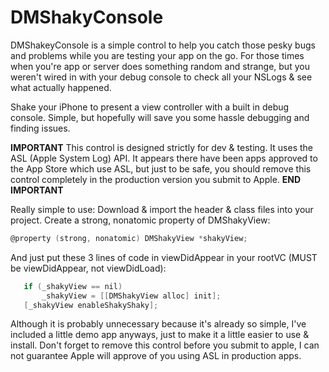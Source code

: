 DMShakyConsole
==============

DMShakeyConsole is a simple control to help you catch those pesky bugs and problems while you are testing your app on the go.  For those times when you're app or server does something random and strange, but you weren't wired in with your debug console to check all your NSLogs & see what actually happened.

Shake your iPhone to present a view controller with a built in debug console.  Simple, but hopefully will save you some hassle debugging and finding issues.

**IMPORTANT**
This control is designed strictly for dev & testing.  It uses the ASL (Apple System Log) API.  It appears there have been apps approved to the App Store which use ASL, but just to be safe, you should remove this control completely in the production version you submit to Apple.
**END IMPORTANT**

Really simple to use:
Download & import the header & class files into your project.
Create a strong, nonatomic property of DMShakyView: 
`````objective-c
@property (strong, nonatomic) DMShakyView *shakyView;
`````

And just put these 3 lines of code in viewDidAppear in your rootVC (MUST be viewDidAppear, not viewDidLoad):
`````objective-c
   if (_shakyView == nil)
       _shakyView = [[DMShakyView alloc] init];
   [_shakyView enableShakyShaky];
`````  
  

Although it is probably unnecessary because it's already so simple, I've included a little demo app anyways, just to make it a little easier to use & install.
Don't forget to remove this control before you submit to apple, I can not guarantee Apple will approve of you using ASL in production apps.
